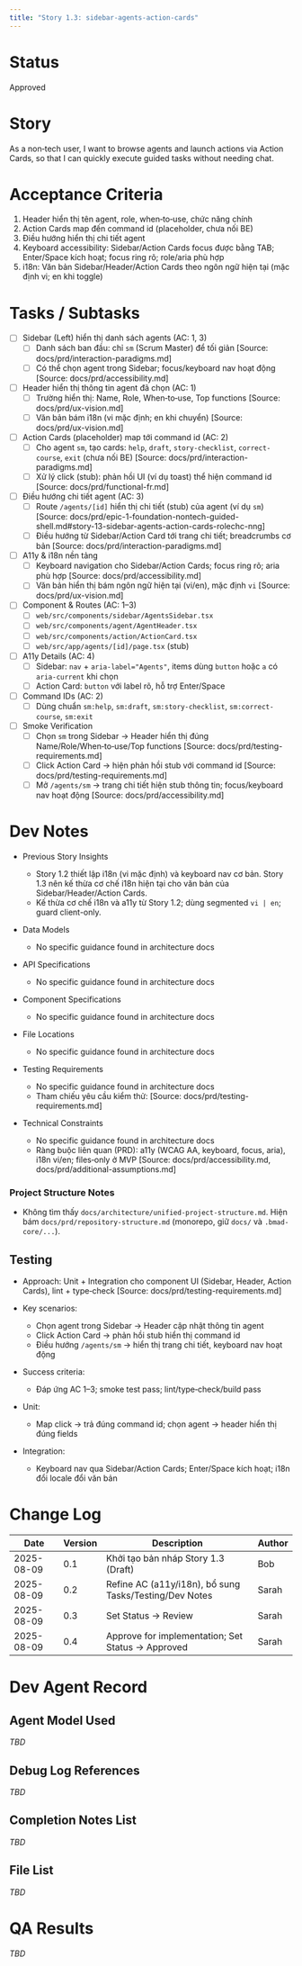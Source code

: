 ```yaml
---
title: "Story 1.3: sidebar-agents-action-cards"
---
```


# Status

Approved

# Story

As a non‑tech user,
I want to browse agents and launch actions via Action Cards,
so that I can quickly execute guided tasks without needing chat.

# Acceptance Criteria

1. Header hiển thị tên agent, role, when‑to‑use, chức năng chính
2. Action Cards map đến command id (placeholder, chưa nối BE)
3. Điều hướng hiển thị chi tiết agent
4. Keyboard accessibility: Sidebar/Action Cards focus được bằng TAB; Enter/Space kích hoạt; focus ring rõ; role/aria phù hợp
5. i18n: Văn bản Sidebar/Header/Action Cards theo ngôn ngữ hiện tại (mặc định vi; en khi toggle)

# Tasks / Subtasks

- [ ] Sidebar (Left) hiển thị danh sách agents (AC: 1, 3)
  - [ ] Danh sách ban đầu: chỉ `sm` (Scrum Master) để tối giản [Source: docs/prd/interaction-paradigms.md]
  - [ ] Có thể chọn agent trong Sidebar; focus/keyboard nav hoạt động [Source: docs/prd/accessibility.md]
- [ ] Header hiển thị thông tin agent đã chọn (AC: 1)
  - [ ] Trường hiển thị: Name, Role, When‑to‑use, Top functions [Source: docs/prd/ux-vision.md]
  - [ ] Văn bản bám i18n (vi mặc định; en khi chuyển) [Source: docs/prd/ux-vision.md]
- [ ] Action Cards (placeholder) map tới command id (AC: 2)
  - [ ] Cho agent `sm`, tạo cards: `help`, `draft`, `story-checklist`, `correct-course`, `exit` (chưa nối BE) [Source: docs/prd/interaction-paradigms.md]
  - [ ] Xử lý click (stub): phản hồi UI (ví dụ toast) thể hiện command id [Source: docs/prd/functional-fr.md]
- [ ] Điều hướng chi tiết agent (AC: 3)
  - [ ] Route `/agents/[id]` hiển thị chi tiết (stub) của agent (ví dụ `sm`) [Source: docs/prd/epic-1-foundation-nontech-guided-shell.md#story-13-sidebar-agents-action-cards-rolechc-nng]
  - [ ] Điều hướng từ Sidebar/Action Card tới trang chi tiết; breadcrumbs cơ bản [Source: docs/prd/interaction-paradigms.md]
- [ ] A11y & i18n nền tảng
  - [ ] Keyboard navigation cho Sidebar/Action Cards; focus ring rõ; aria phù hợp [Source: docs/prd/accessibility.md]
  - [ ] Văn bản hiển thị bám ngôn ngữ hiện tại (vi/en), mặc định `vi` [Source: docs/prd/ux-vision.md]
- [ ] Component & Routes (AC: 1–3)
  - [ ] `web/src/components/sidebar/AgentsSidebar.tsx`
  - [ ] `web/src/components/agent/AgentHeader.tsx`
  - [ ] `web/src/components/action/ActionCard.tsx`
  - [ ] `web/src/app/agents/[id]/page.tsx` (stub)
- [ ] A11y Details (AC: 4)
  - [ ] Sidebar: `nav` + `aria-label="Agents"`, items dùng `button` hoặc `a` có `aria-current` khi chọn
  - [ ] Action Card: `button` với label rõ, hỗ trợ Enter/Space
- [ ] Command IDs (AC: 2)
  - [ ] Dùng chuẩn `sm:help`, `sm:draft`, `sm:story-checklist`, `sm:correct-course`, `sm:exit`
- [ ] Smoke Verification
  - [ ] Chọn `sm` trong Sidebar → Header hiển thị đúng Name/Role/When‑to‑use/Top functions [Source: docs/prd/testing-requirements.md]
  - [ ] Click Action Card → hiện phản hồi stub với command id [Source: docs/prd/testing-requirements.md]
  - [ ] Mở `/agents/sm` → trang chi tiết hiện stub thông tin; focus/keyboard nav hoạt động [Source: docs/prd/accessibility.md]

# Dev Notes

- Previous Story Insights
  - Story 1.2 thiết lập i18n (vi mặc định) và keyboard nav cơ bản. Story 1.3 nên kế thừa cơ chế i18n hiện tại cho văn bản của Sidebar/Header/Action Cards.
  - Kế thừa cơ chế i18n và a11y từ Story 1.2; dùng segmented `vi | en`; guard client-only.

- Data Models
  - No specific guidance found in architecture docs

- API Specifications
  - No specific guidance found in architecture docs

- Component Specifications
  - No specific guidance found in architecture docs

- File Locations
  - No specific guidance found in architecture docs

- Testing Requirements
  - No specific guidance found in architecture docs
  - Tham chiếu yêu cầu kiểm thử: [Source: docs/prd/testing-requirements.md]

- Technical Constraints
  - No specific guidance found in architecture docs
  - Ràng buộc liên quan (PRD): a11y (WCAG AA, keyboard, focus, aria), i18n vi/en; files‑only ở MVP [Source: docs/prd/accessibility.md, docs/prd/additional-assumptions.md]

### Project Structure Notes
- Không tìm thấy `docs/architecture/unified-project-structure.md`. Hiện bám `docs/prd/repository-structure.md` (monorepo, giữ `docs/` và `.bmad-core/...`).

## Testing

- Approach: Unit + Integration cho component UI (Sidebar, Header, Action Cards), lint + type‑check [Source: docs/prd/testing-requirements.md]
- Key scenarios:
  - Chọn agent trong Sidebar → Header cập nhật thông tin agent
  - Click Action Card → phản hồi stub hiển thị command id
  - Điều hướng `/agents/sm` → hiển thị trang chi tiết, keyboard nav hoạt động
- Success criteria:
  - Đáp ứng AC 1–3; smoke test pass; lint/type‑check/build pass

- Unit:
  - Map click → trả đúng command id; chọn agent → header hiển thị đúng fields

- Integration:
  - Keyboard nav qua Sidebar/Action Cards; Enter/Space kích hoạt; i18n đổi locale đổi văn bản

# Change Log

| Date       | Version | Description                            | Author |
|------------|---------|----------------------------------------|--------|
| 2025-08-09 | 0.1     | Khởi tạo bản nháp Story 1.3 (Draft)    | Bob    |
| 2025-08-09 | 0.2     | Refine AC (a11y/i18n), bổ sung Tasks/Testing/Dev Notes | Sarah  |
| 2025-08-09 | 0.3     | Set Status → Review                               | Sarah  |
| 2025-08-09 | 0.4     | Approve for implementation; Set Status → Approved | Sarah  |

# Dev Agent Record

## Agent Model Used

_TBD_

## Debug Log References

_TBD_

## Completion Notes List

_TBD_

## File List

_TBD_

# QA Results

_TBD_
